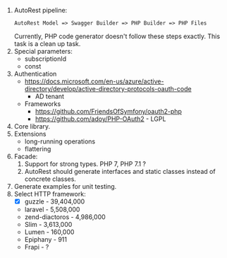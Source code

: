 1. AutoRest pipeline:
   ```
   AutoRest Model => Swagger Builder => PHP Builder => PHP Files
   ```
   Currently, PHP code generator doesn't follow these steps exactly. This task is a clean up task.
1. Special parameters:
   - subscriptionId
   - const
1. Authentication 
   - https://docs.microsoft.com/en-us/azure/active-directory/develop/active-directory-protocols-oauth-code
     - AD tenant
   - Frameworks
     - https://github.com/FriendsOfSymfony/oauth2-php
     - https://github.com/adoy/PHP-OAuth2 - LGPL
1. Core library.
1. Extensions
   - long-running operations
   - flattering
1. Facade:
    1. Support for strong types. PHP 7, PHP 7.1 ?
    1. AutoRest should generate interfaces and static classes instead of concrete classes.
1. Generate examples for unit testing.
1. Select HTTP framework:
   - [X] guzzle - 39,404,000
   - laravel - 5,508,000 
   - zend-diactoros - 4,986,000   
   - Slim - 3,613,000
   - Lumen -  160,000
   - Epiphany - 911
   - Frapi - ?
